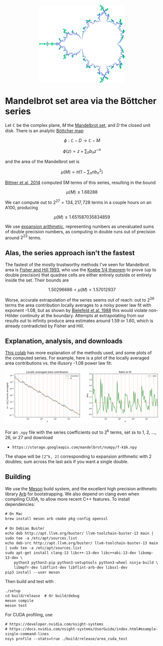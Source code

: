 <p align="center">
  <img src="logo-2x.png?raw=true" width="282" height="256" title="Bottcher visualization">
</p>

# Mandelbrot set area via the Böttcher series

Let $\mathbb{C}$ be the complex plane, $M$ the [Mandelbrot set](https://en.wikipedia.org/wiki/Mandelbrot_set), and $D$ the closed unit disk.  There is an analytic [Böttcher map](https://en.wikipedia.org/wiki/External_ray)

$$\phi : \mathbb{C} - D \to \mathbb{C} - M$$

$$\phi(z) = z + \sum_n b_n z^{-n}$$

and the area of the Mandelbrot set is

$$\mu(M) = \pi \left(1 - \sum_n n b_n^2\right)$$

[Bittner et al. 2014](https://arxiv.org/abs/1410.1212) computed 5M terms of this series, resulting in the bound

$$\mu(M) \le 1.68288$$

We can compute out to $2^{27} = 134,217,728$ terms in a couple hours on an A100, producing

$$\mu(M) \le 1.651587035834859$$

We use [expansion arithmetic](https://people.eecs.berkeley.edu/~jrs/papers/robustr.pdf), representing numbers as
unevaluated sums of double precision numbers, as computing in double runs out of precision around
$2^{23}$ terms.

## Alas, the series approach isn't the fastest

The fastest of the mostly trustworthy methods I've seen for Mandelbrot area is [Fisher and Hill 1993](http://citeseerx.ist.psu.edu/viewdoc/download?doi=10.1.1.53.2337&rep=rep1&type=pdf), who use the [Koebe 1/4 theorem](https://en.wikipedia.org/wiki/Koebe_quarter_theorem) to prove (up to double precision) that quadree cells are either entirely outside or entirely inside the set.  Their bounds are

$$1.50296686 < \mu(M) < 1.57012937$$

Worse, accurate extrapolation of the series seems out of reach: out to $2^{26}$ terms the area contribution locally averages to a noisy power law fit with exponent -1.08, but as shown by [Bielefeld et al. 1988](https://archive.mpim-bonn.mpg.de/id/eprint/3259/1/preprint_1988_46.pdf) this would violate non-Hölder continuity at the boundary.  Attempts at extrapolating from our results out to infinity produce area estimates around 1.59 or 1.60, which is already contradicted by Fisher and Hill.

## Explanation, analysis, and downloads

[This colab](https://colab.research.google.com/drive/19FcWTtfXystwet4p06L2vMXOpP-r51ZH) has more explanation of the methods used, and some plots of the computed series.  For example, here is a plot of the locally averaged area contributions vs. the illusory -1.08 power law fit:

<p align="center">
  <img src="fit.svg?raw=true" title="Illusory power law fit">
</p>

For an `.npy` file with the series coefficients out to $2^k$ terms, set `$k` to 1, 2, ..., 26, or 27 and download

* `https://storage.googleapis.com/mandelbrot/numpy/f-k$k.npy`

The shape will be `[2^k, 2]` corresponding to expansion arithmetic with 2 doubles; sum across the last axis if you want a single double.

## Building

We use the [Meson](https://mesonbuild.com) build system, and the excellent high precision arithmetic library [Arb](https://arblib.org) for bootstrapping.  We also depend on clang even when compiling CUDA, to allow more recent C++ features.  To install dependencies:

    # On Mac
    brew install meson arb cmake pkg-config openssl

    # On Debian Buster
    echo deb http://apt.llvm.org/buster/ llvm-toolchain-buster-13 main | sudo tee -a /etc/apt/sources.list
    echo deb-src http://apt.llvm.org/buster/ llvm-toolchain-buster-13 main | sudo tee -a /etc/apt/sources.list
    sudo apt-get install clang-13 libc++-13-dev libc++abi-13-dev libomp-13-dev \
        python3 python3-pip python3-setuptools python3-wheel ninja-build \
        libmpfr-dev libflint-dev libflint-arb-dev libssl-dev
    pip3 install --user meson

Then build and test with

    ./setup
    cd build/release  # Or build/debug
    meson compile
    meson test

For CUDA profiling, use

    # https://developer.nvidia.com/nsight-systems
    # https://docs.nvidia.com/nsight-systems/UserGuide/index.html#example-single-command-lines
    nsys profile --stats=true ./build/release/area_cuda_test
